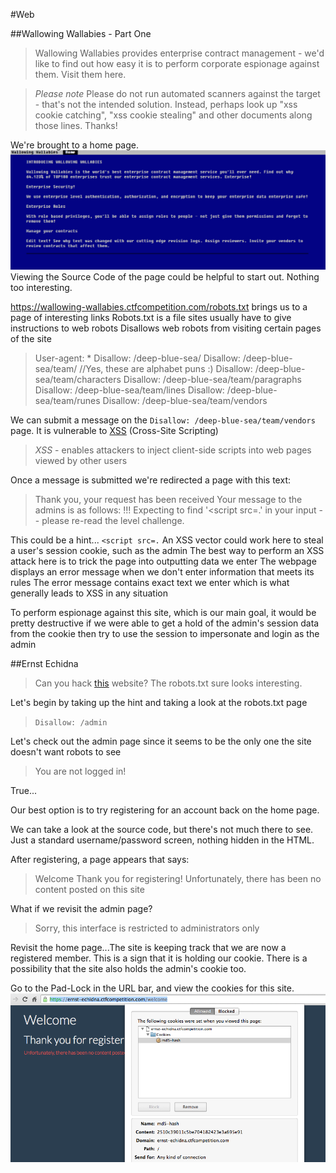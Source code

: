 #Web

##Wallowing Wallabies - Part One
>Wallowing Wallabies provides enterprise contract management - we'd like to find out how easy it is to perform corporate espionage against them. Visit them here.

>*Please note* Please do not run automated scanners against the target - that's not the intended solution. Instead, perhaps look up "xss cookie catching", "xss cookie stealing" and other documents along those lines. Thanks!

We're brought to a home page.
![](https://github.com/lsp7856/Google-CTF/blob/master/CTF1.png)
Viewing the Source Code of the page could be helpful to start out.
Nothing too interesting.

https://wallowing-wallabies.ctfcompetition.com/robots.txt
brings us to a page of interesting links
Robots.txt is a file sites usually have to give instructions to web robots
Disallows web robots from visiting certain pages of the site
>User-agent: *
Disallow: /deep-blue-sea/
Disallow: /deep-blue-sea/team/
//Yes, these are alphabet puns :)
Disallow: /deep-blue-sea/team/characters
Disallow: /deep-blue-sea/team/paragraphs
Disallow: /deep-blue-sea/team/lines
Disallow: /deep-blue-sea/team/runes
Disallow: /deep-blue-sea/team/vendors

We can submit a message on the `Disallow: /deep-blue-sea/team/vendors` page. It is vulnerable to [XSS](http://www.golemtechnologies.com/articles/prevent-xss "XSS") (Cross-Site Scripting)
><em>XSS</em> - enables attackers to inject client-side scripts into web pages viewed by other users

Once a message is submitted we're redirected a page with this text:
>Thank you, your request has been received
Your message to the admins is as follows:
!!! Expecting to find '<script src=.' in your input -- please re-read the level challenge.

This could be a hint... `<script src=.`
An XSS vector could work here to steal a user's session cookie, such as the admin
The best way to perform an XSS attack here is to trick the page into outputting data we enter
The webpage displays an error message when we don't enter information that meets its rules
The error message contains exact text we enter which is what generally leads to XSS in any situation

To perform espionage against this site, which is our main goal, it would be pretty destructive if we were able to get a hold of the admin's session data from the cookie then try to use the session to impersonate and login as the admin


##Ernst Echidna
>Can you hack [this](http://ernst-echidna.ctfcompetition.com "this") website? The robots.txt sure looks interesting.

Let's begin by taking up the hint and taking a look at the robots.txt page
>`Disallow: /admin`

Let's check out the admin page since it seems to be the only one the site doesn't want robots to see
>You are not logged in!

True...

Our best option is to try registering for an account back on the home page.

We can take a look at the source code, but there's not much there to see. Just a standard username/password screen, nothing hidden in the HTML.

After registering, a page appears that says:
>Welcome
>Thank you for registering!
>Unfortunately, there has been no content posted on this site

What if we revisit the admin page?
>Sorry, this interface is restricted to administrators only

Revisit the home page...The site is keeping track that we are now a registered member. This is a sign that it is holding our cookie. There is a possibility that the site also holds the admin's cookie too.

Go to the Pad-Lock in the URL bar, and view the cookies for this site.
![](https://github.com/lsp7856/Google-CTF/blob/master/Screen%20Shot%202016-05-25%20at%201.45.50%20PM.png?raw=true)
